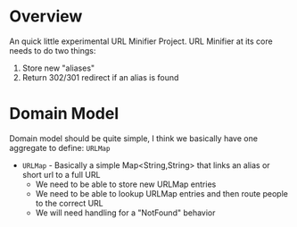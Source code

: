 # Overview
An quick little experimental URL Minifier Project.  URL Minifier at its core needs to do two things:
1. Store new "aliases"
2. Return 302/301 redirect if an alias is found

# Domain Model
Domain model should be quite simple, I think we basically have one aggregate to define: `URLMap`

- `URLMap` - Basically a simple Map<String,String> that links an alias or short url to a full URL
    - We need to be able to store new URLMap entries
    - We need to be able to lookup URLMap entries and then route people to the correct URL
    - We will need handling for a "NotFound" behavior
    
